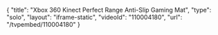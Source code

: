 {
    "title": "Xbox 360 Kinect Perfect Range Anti-Slip Gaming Mat",
    "type": "solo",
    "layout": "iframe-static",
    "videoId": "110004180",
    "url": "\/tvpembed\/110004180"
}